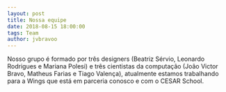 ```yaml
---
layout: post
title: Nossa equipe
date: 2018-08-15 18:00:00
tags: Team
author: jvbravoo
---
```


<p> Nosso grupo é formado por três designers (Beatriz Sérvio, Leonardo Rodrigues e Mariana Polesi) e três cientistas da computação (João Victor Bravo, Matheus Farias e Tiago Valença), atualmente estamos trabalhando para a Wings que está em parceria conosco e com o CESAR School.</p>

